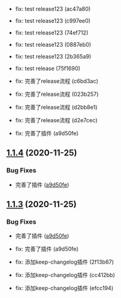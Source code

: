 * fix: test release123 (ac47a80)
* fix: test release123 (c997ee0)

* fix: test release123 (74ef712)
* fix: test release123 (0887eb0)
* fix: test release123 (2b365a9)

* fix: test release (75f1690)

* fix: 完善了release流程 (c6bd3ac)

* fix: 完善了release流程 (023b257)

* fix: 完善了release流程 (d2bb8e1)

* fix: 完善了release流程 (d2e7cec)
* fix: 完善了插件 (a9d50fe)

## [1.1.4](https://github.com/echoLC/rich-text-editor/compare/v1.1.2...v1.1.4) (2020-11-25)


### Bug Fixes

* 完善了插件 ([a9d50fe](https://github.com/echoLC/rich-text-editor/commit/a9d50feda8b438329bff555b283b51994efd9d0d))

## [1.1.3](https://github.com/echoLC/rich-text-editor/compare/v1.1.2...v1.1.3) (2020-11-25)


### Bug Fixes

* 完善了插件 ([a9d50fe](https://github.com/echoLC/rich-text-editor/commit/a9d50feda8b438329bff555b283b51994efd9d0d))

* fix: 完善了插件 (a9d50fe)

* fix: 添加keep-changelog插件 (2f13b67)
* fix: 添加keep-changelog插件 (cc412bb)
* fix: 添加keep-changelog插件 (efcc194)

